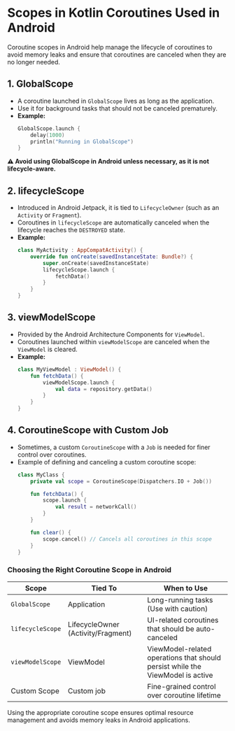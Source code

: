 # Scopes in Kotlin Coroutines Used in Android

Coroutine scopes in Android help manage the lifecycle of coroutines to avoid memory leaks and ensure that coroutines are canceled when they are no longer needed.

## 1. **GlobalScope**
   - A coroutine launched in `GlobalScope` lives as long as the application.
   - Use it for background tasks that should not be canceled prematurely.
   - **Example:**
     ```kotlin
     GlobalScope.launch {
         delay(1000)
         println("Running in GlobalScope")
     }
     ```

   **⚠️ Avoid using GlobalScope in Android unless necessary, as it is not lifecycle-aware.**

## 2. **lifecycleScope**
   - Introduced in Android Jetpack, it is tied to `LifecycleOwner` (such as an `Activity` or `Fragment`).
   - Coroutines in `lifecycleScope` are automatically canceled when the lifecycle reaches the `DESTROYED` state.
   - **Example:**
     ```kotlin
     class MyActivity : AppCompatActivity() {
         override fun onCreate(savedInstanceState: Bundle?) {
             super.onCreate(savedInstanceState)
             lifecycleScope.launch {
                 fetchData()
             }
         }
     }
     ```

## 3. **viewModelScope**
   - Provided by the Android Architecture Components for `ViewModel`.
   - Coroutines launched within `viewModelScope` are canceled when the `ViewModel` is cleared.
   - **Example:**
     ```kotlin
     class MyViewModel : ViewModel() {
         fun fetchData() {
             viewModelScope.launch {
                 val data = repository.getData()
             }
         }
     }
     ```

## 4. **CoroutineScope with Custom Job**
   - Sometimes, a custom `CoroutineScope` with a `Job` is needed for finer control over coroutines.
   - Example of defining and canceling a custom coroutine scope:
     ```kotlin
     class MyClass {
         private val scope = CoroutineScope(Dispatchers.IO + Job())

         fun fetchData() {
             scope.launch {
                 val result = networkCall()
             }
         }

         fun clear() {
             scope.cancel() // Cancels all coroutines in this scope
         }
     }
     ```

### **Choosing the Right Coroutine Scope in Android**
| Scope            | Tied To            | When to Use |
|-----------------|--------------------|-------------|
| `GlobalScope`   | Application        | Long-running tasks (Use with caution) |
| `lifecycleScope` | LifecycleOwner (Activity/Fragment) | UI-related coroutines that should be auto-canceled |
| `viewModelScope` | ViewModel          | ViewModel-related operations that should persist while the ViewModel is active |
| Custom Scope    | Custom job         | Fine-grained control over coroutine lifetime |

Using the appropriate coroutine scope ensures optimal resource management and avoids memory leaks in Android applications.
